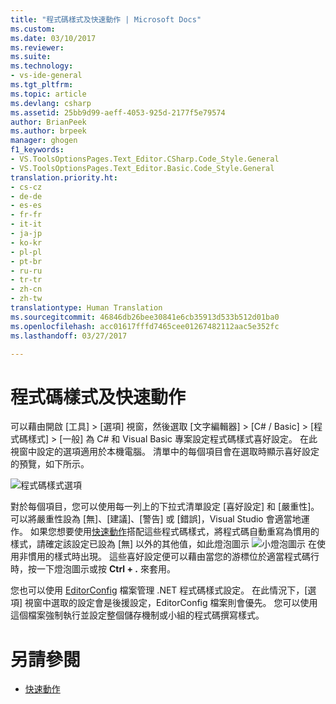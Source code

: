 ```yaml
---
title: "程式碼樣式及快速動作 | Microsoft Docs"
ms.custom: 
ms.date: 03/10/2017
ms.reviewer: 
ms.suite: 
ms.technology:
- vs-ide-general
ms.tgt_pltfrm: 
ms.topic: article
ms.devlang: csharp
ms.assetid: 25bb9d99-aeff-4053-925d-2177f5e79574
author: BrianPeek
ms.author: brpeek
manager: ghogen
f1_keywords:
- VS.ToolsOptionsPages.Text_Editor.CSharp.Code_Style.General
- VS.ToolsOptionsPages.Text_Editor.Basic.Code_Style.General
translation.priority.ht:
- cs-cz
- de-de
- es-es
- fr-fr
- it-it
- ja-jp
- ko-kr
- pl-pl
- pt-br
- ru-ru
- tr-tr
- zh-cn
- zh-tw
translationtype: Human Translation
ms.sourcegitcommit: 46846db26bee30841e6cb35913d533b512d01ba0
ms.openlocfilehash: acc01617fffd7465cee01267482112aac5e352fc
ms.lasthandoff: 03/27/2017

---
```


# <a name="code-styles-and-quick-actions"></a>程式碼樣式及快速動作
可以藉由開啟 [工具] > [選項] 視窗，然後選取 [文字編輯器] > [C# / Basic] > [程式碼樣式] > [一般] 為 C# 和 Visual Basic 專案設定程式碼樣式喜好設定。  在此視窗中設定的選項適用於本機電腦。  清單中的每個項目會在選取時顯示喜好設定的預覽，如下所示。

![程式碼樣式選項](~/docs/ide/media/code-style-quick-actions-dialog.png)

對於每個項目，您可以使用每一列上的下拉式清單設定 [喜好設定] 和 [嚴重性]。  可以將嚴重性設為 [無]、[建議]、[警告] 或 [錯誤]，Visual Studio 會適當地運作。  如果您想要使用[快速動作](quick-actions.md)搭配這些程式碼樣式，將程式碼自動重寫為慣用的樣式，請確定該設定已設為 [無] 以外的其他值，如此燈泡圖示 ![小燈泡圖示](~/docs/ide/media/vs2015_lightbulbsmall.png "VS2017_LightBulbSmall") 在使用非慣用的樣式時出現。  這些喜好設定便可以藉由當您的游標位於適當程式碼行時，按一下燈泡圖示或按 **Ctrl + .** 來套用。

您也可以使用 [EditorConfig](editorconfig-code-style-settings-reference.md) 檔案管理 .NET 程式碼樣式設定。  在此情況下，[選項] 視窗中選取的設定會是後援設定，EditorConfig 檔案則會優先。  您可以使用這個檔案強制執行並設定整個儲存機制或小組的程式碼撰寫樣式。

# <a name="see-also"></a>另請參閱
* [快速動作](quick-actions.md)
